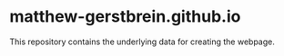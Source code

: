 # matthew-gerstbrein.github.io
This repository contains the underlying data for creating the webpage.
